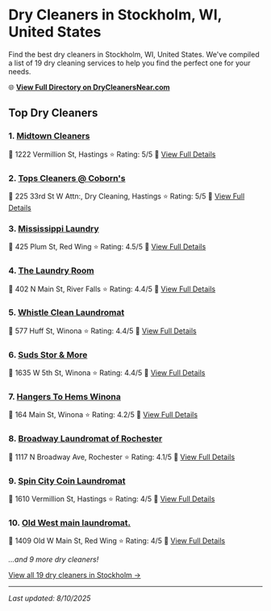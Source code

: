 # Dry Cleaners in Stockholm, WI, United States

Find the best dry cleaners in Stockholm, WI, United States. We've compiled a list of 19 dry cleaning services to help you find the perfect one for your needs.

🌐 **[View Full Directory on DryCleanersNear.com](https://drycleanersnear.com/city/US/WI/Stockholm)**

## Top Dry Cleaners

### 1. [Midtown Cleaners](https://drycleanersnear.com/dryCleaner/685e5245579174ba01d38597/midtown-cleaners)
📍 1222 Vermillion St, Hastings
⭐ Rating: 5/5
🔗 [View Full Details](https://drycleanersnear.com/dryCleaner/685e5245579174ba01d38597/midtown-cleaners)

### 2. [Tops Cleaners @ Coborn's](https://drycleanersnear.com/dryCleaner/685e5245579174ba01d3859b/tops-cleaners-coborn-s)
📍 225 33rd St W Attn:, Dry Cleaning, Hastings
⭐ Rating: 5/5
🔗 [View Full Details](https://drycleanersnear.com/dryCleaner/685e5245579174ba01d3859b/tops-cleaners-coborn-s)

### 3. [Mississippi Laundry](https://drycleanersnear.com/dryCleaner/685e5249579174ba01d385ca/mississippi-laundry)
📍 425 Plum St, Red Wing
⭐ Rating: 4.5/5
🔗 [View Full Details](https://drycleanersnear.com/dryCleaner/685e5249579174ba01d385ca/mississippi-laundry)

### 4. [The Laundry Room](https://drycleanersnear.com/dryCleaner/685e5246579174ba01d385a3/the-laundry-room)
📍 402 N Main St, River Falls
⭐ Rating: 4.4/5
🔗 [View Full Details](https://drycleanersnear.com/dryCleaner/685e5246579174ba01d385a3/the-laundry-room)

### 5. [Whistle Clean Laundromat](https://drycleanersnear.com/dryCleaner/685e5247579174ba01d385b6/whistle-clean-laundromat)
📍 577 Huff St, Winona
⭐ Rating: 4.4/5
🔗 [View Full Details](https://drycleanersnear.com/dryCleaner/685e5247579174ba01d385b6/whistle-clean-laundromat)

### 6. [Suds Stor & More](https://drycleanersnear.com/dryCleaner/685e5248579174ba01d385be/suds-stor-more)
📍 1635 W 5th St, Winona
⭐ Rating: 4.4/5
🔗 [View Full Details](https://drycleanersnear.com/dryCleaner/685e5248579174ba01d385be/suds-stor-more)

### 7. [Hangers To Hems Winona](https://drycleanersnear.com/dryCleaner/685e5246579174ba01d385a7/hangers-to-hems-winona)
📍 164 Main St, Winona
⭐ Rating: 4.2/5
🔗 [View Full Details](https://drycleanersnear.com/dryCleaner/685e5246579174ba01d385a7/hangers-to-hems-winona)

### 8. [Broadway Laundromat of Rochester](https://drycleanersnear.com/dryCleaner/685e5249579174ba01d385d2/broadway-laundromat-of-rochester)
📍 1117 N Broadway Ave, Rochester
⭐ Rating: 4.1/5
🔗 [View Full Details](https://drycleanersnear.com/dryCleaner/685e5249579174ba01d385d2/broadway-laundromat-of-rochester)

### 9. [Spin City Coin Laundromat](https://drycleanersnear.com/dryCleaner/685e5247579174ba01d385b2/spin-city-coin-laundromat)
📍 1610 Vermillion St, Hastings
⭐ Rating: 4/5
🔗 [View Full Details](https://drycleanersnear.com/dryCleaner/685e5247579174ba01d385b2/spin-city-coin-laundromat)

### 10. [Old West main laundromat.](https://drycleanersnear.com/dryCleaner/685e524a579174ba01d385d6/old-west-main-laundromat)
📍 1409 Old W Main St, Red Wing
⭐ Rating: 4/5
🔗 [View Full Details](https://drycleanersnear.com/dryCleaner/685e524a579174ba01d385d6/old-west-main-laundromat)


*...and 9 more dry cleaners!*

[View all 19 dry cleaners in Stockholm →](https://drycleanersnear.com/city/US/WI/Stockholm)

---

*Last updated: 8/10/2025*
